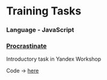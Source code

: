 # Training Tasks
### Language - JavaScript

### [Procrastinate](https://praktikum.yandex.ru/shared/cHJvamVjdFVybD1odHRwcyUzQSUyRiUyRmNvZGUuczMueWFuZGV4Lm5ldCUyRnNoYXJlZF9zb2x1dGlvbnMlMkZ3ZWIlMkZkMjllOGMzNC1mMDk3LTQwYzEtODlhYy1jMzdkMmE1NTAxOGElMkZhOTQwYzcwZDZiMGFiYjkzYzU5Njk4ZTYxMTRhMzZhYiZzbHVnPXdlYiZpbWFnZVVybD1odHRwcyUzQSUyRiUyRmNvZGUuczMueWFuZGV4Lm5ldCUyRndlYi1kZXZlbG9wZXIlMkZzb2NpYWwtc2hhcmluZyUyRnByb2NyYXN0aW5hdGVfZmIuanBn/)

Introductory task in Yandex Workshop

Code -> [here](https://github.com/AndrewTer/Training-Tasks-JS/tree/master/Procrastinate)

